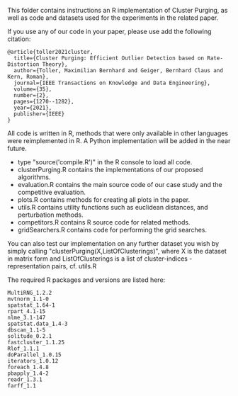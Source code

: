 This folder contains instructions an R implementation of Cluster Purging, as well as code and datasets used for the experiments in the related paper.

If you use any of our code in your paper, please use add the following citation:

```
@article{toller2021cluster,
  title={Cluster Purging: Efficient Outlier Detection based on Rate-Distortion Theory},
  author={Toller, Maximilian Bernhard and Geiger, Bernhard Claus and Kern, Roman},
  journal={IEEE Transactions on Knowledge and Data Engineering},
  volume={35},
  number={2},
  pages={1270--1282},
  year={2021},
  publisher={IEEE}
}
```

All code is written in R, methods that were only available in other languages were reimplemented in R.
A Python implementation will be added in the near future.

- type "source('compile.R')" in the R console to load all code.
- clusterPurging.R contains the implementations of our proposed algorithms.
- evaluation.R contains the main source code of our case study and the competitive evaluation.
- plots.R contains methods for creating all plots in the paper.
- utils.R contains utility functions such as euclidean distances, and perturbation methods.
- competitors.R contains R source code for related methods.
- gridSearchers.R contains code for performing the grid searches.
 

You can also test our implementation on any further dataset you wish by simply calling "clusterPurging(X,ListOfClusterings)",
where X is the dataset in matrix form and ListOfClusterings is a list of cluster-indices - representation pairs, cf. utils.R

The required R packages and versions are listed here:
```
MultiRNG_1.2.2
mvtnorm_1.1-0
spatstat_1.64-1
rpart_4.1-15
nlme_3.1-147
spatstat.data_1.4-3
dbscan_1.1-5
solitude_0.2.1
fastcluster_1.1.25
Rlof_1.1.1
doParallel_1.0.15
iterators_1.0.12
foreach_1.4.8
pbapply_1.4-2
readr_1.3.1
farff_1.1
```

